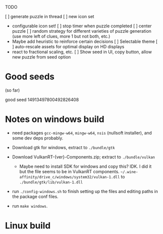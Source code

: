TODO

[ ] generate puzzle in thread
[ ] new icon set
  - configurable icon set!
[ ] stop timer when puzzle completed
[ ] center puzzle
[ ] random strategy for different varieties of puzzle generation (use more left of clues, more 1 but not both, etc.)
  - Maybe add heuristic to reinforce certain decisions
[ ] Selectable theme
[ ] auto-rescale assets for optimal display on HD displays
  - react to fractional scaling, etc.
[ ] Show seed in UI, copy button, allow new puzzle from seed option

# Good seeds

(so far)

good seed 14913497800492826408

# Notes on windows build

- need packages `gcc-mingw-w64`, `mingw-w64`, `nsis` (nullsoft installer), and some dev deps probably.
- Download gtk for windows, extract to `./bundle/gtk`
- Download VulkanRT-{ver}-Components.zip; extract to `./bundle/vulkan`
  - Maybe need to install SDK for windows and copy this? IDK. I did it but the file seems to be in VulkanRT components. `~/.wine-affinity/drive_c/windows/system32/vulkan-1.dll` to `./bundle/gtk/lib/vulkan-1.dll`
- run `./config-windows.sh` to finish setting up the files and editing paths in the package conf files.

- run `make windows`.

# Linux build
